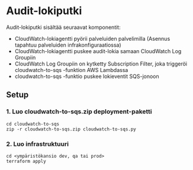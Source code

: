 # Audit-lokiputki

Audit-lokiputki sisältää seuraavat komponentit:

- CloudWatch-lokiagentti pyörii palveluiden palvelimilla (Asennus tapahtuu palveluiden infrakonfiguraatiossa)
- CloudWatch-lokiagentti puskee audit-lokia samaan CloudWatch Log Groupiin
- CloudWatch Log Groupiin on kytketty Subscription Filter, joka triggeröi cloudwatch-to-sqs -funktion AWS Lambdassa
- cloudwatch-to-sqs -funktio puskee lokieventit SQS-jonoon

## Setup

### 1. Luo cloudwatch-to-sqs.zip deployment-paketti

```shell
cd cloudwatch-to-sqs
zip -r cloudwatch-to-sqs.zip cloudwatch-to-sqs.py
```

### 2. Luo infrastruktuuri

```shell
cd <ympäristökansio dev, qa tai prod>
terraform apply
```